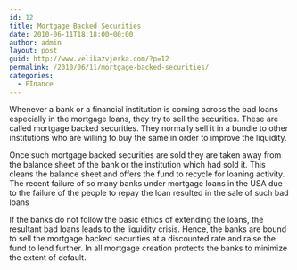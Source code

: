 ```yaml
---
id: 12
title: Mortgage Backed Securities
date: 2010-06-11T18:18:00+00:00
author: admin
layout: post
guid: http://www.velikazvjerka.com/?p=12
permalink: /2010/06/11/mortgage-backed-securities/
categories:
  - FInance
---
```

Whenever a bank or a financial institution is coming across the bad loans especially in the mortgage loans, they try to sell the securities. These are called mortgage backed securities. They normally sell it in a bundle to other institutions who are willing to buy the same in order to improve the liquidity.

Once such mortgage backed securities are sold they are taken away from the balance sheet of the bank or the institution which had sold it. This cleans the balance sheet and offers the fund to recycle for loaning activity. The recent failure of so many banks under mortgage loans in the USA due to the failure of the people to repay the loan resulted in the sale of such bad loans

If the banks do not follow the basic ethics of extending the loans, the resultant bad loans leads to the liquidity crisis. Hence, the banks are bound to sell the mortgage backed securities at a discounted rate and raise the fund to lend further. In all mortgage creation protects the banks to minimize the extent of default.